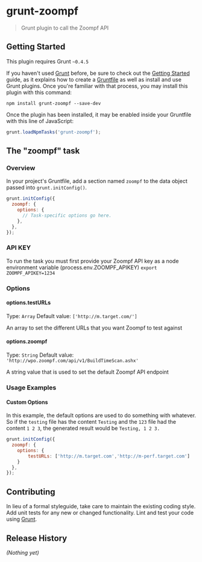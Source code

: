 # grunt-zoompf

> Grunt plugin to call the Zoompf API

## Getting Started
This plugin requires Grunt `~0.4.5`

If you haven't used [Grunt](http://gruntjs.com/) before, be sure to check out the [Getting Started](http://gruntjs.com/getting-started) guide, as it explains how to create a [Gruntfile](http://gruntjs.com/sample-gruntfile) as well as install and use Grunt plugins. Once you're familiar with that process, you may install this plugin with this command:

```shell
npm install grunt-zoompf --save-dev
```

Once the plugin has been installed, it may be enabled inside your Gruntfile with this line of JavaScript:

```js
grunt.loadNpmTasks('grunt-zoompf');
```

## The "zoompf" task

### Overview
In your project's Gruntfile, add a section named `zoompf` to the data object passed into `grunt.initConfig()`.

```js
grunt.initConfig({
  zoompf: {
    options: {
      // Task-specific options go here.
    },
  },
});
```

### API KEY
To run the task you must first provide your Zoompf API key as a node environment variable (process.env.ZOOMPF_APIKEY)
```export ZOOMPF_APIKEY=1234```

### Options

#### options.testURLs
Type: `Array`
Default value: `['http://m.target.com/']`

An array to set the different URLs that you want Zoompf to test against

#### options.zoompf
Type: `String`
Default value: `'http://wpo.zoompf.com/api/v1/BuildTimeScan.ashx'`

A string value that is used to set the default Zoompf API endpoint

### Usage Examples

#### Custom Options
In this example, the default options are used to do something with whatever. So if the `testing` file has the content `Testing` and the `123` file had the content `1 2 3`, the generated result would be `Testing, 1 2 3.`

```js
grunt.initConfig({
  zoompf: {
    options: {
        testURLs: ['http://m.target.com','http://m-perf.target.com']
    }
  },
});
```

## Contributing
In lieu of a formal styleguide, take care to maintain the existing coding style. Add unit tests for any new or changed functionality. Lint and test your code using [Grunt](http://gruntjs.com/).

## Release History
_(Nothing yet)_
